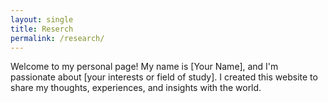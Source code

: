 ```yaml
---
layout: single
title: Reserch
permalink: /research/
---
```

Welcome to my personal page! My name is [Your Name], and I'm passionate about [your interests or field of study]. I created this website to share my thoughts, experiences, and insights with the world.
